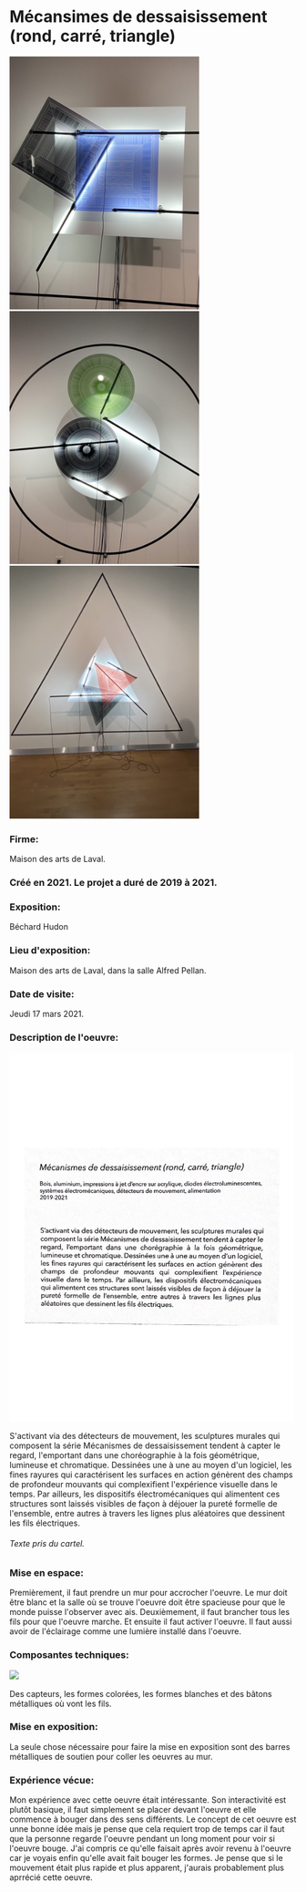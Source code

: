 # Mécansimes de dessaisissement (rond, carré, triangle)

<img src="media/carre.png" style="width: 333px;"></img> <img src="media/cercle.png" style="width: 333px;"></img> <img src="media/triangle.png" style="width: 333px;"></img> 

### Firme:
Maison des arts de Laval.

### Créé en 2021. Le projet a duré de 2019 à 2021.

### Exposition:
Béchard Hudon

### Lieu d'exposition:
Maison des arts de Laval, dans la salle Alfred Pellan.

### Date de visite:
Jeudi 17 mars 2021.

### Description de l'oeuvre:

<img src="media/cartel.png" style="width: 500px;"></img> 

S'activant via des détecteurs de mouvement, les sculptures murales qui composent la série Mécanismes de dessaisissement tendent à capter le regard, l'emportant dans une choréographie à la fois géométrique, lumineuse et chromatique. Dessinées une à une au moyen d'un logiciel, les fines rayures qui caractérisent les surfaces en action génèrent des champs de profondeur mouvants qui complexifient l'expérience visuelle dans le temps. Par ailleurs, les dispositifs électromécaniques qui alimentent ces structures sont laissés visibles de façon à déjouer la pureté formelle de l'ensemble, entre autres à travers les lignes plus aléatoires que dessinent les fils électriques.

###### Texte pris du cartel.

### Mise en espace:
Premièrement, il faut prendre un mur pour accrocher l'oeuvre. Le mur doit être blanc et la salle où se trouve l'oeuvre doit être spacieuse pour que le monde puisse l'observer avec ais. Deuxièmement, il faut brancher tous les fils pour que l'oeuvre marche. Et ensuite il faut activer l'oeuvre. Il faut aussi avoir de l'éclairage comme une lumière installé dans l'oeuvre.


### Composantes techniques:

<img src="media/" style="width: 300px;"></img> 

Des capteurs, les formes colorées, les formes blanches et des bâtons métalliques où vont les fils.

### Mise en exposition:
La seule chose nécessaire pour faire la mise en exposition sont des barres métalliques de soutien pour coller les oeuvres au mur.

### Expérience vécue:
Mon expérience avec cette oeuvre était intéressante. Son interactivité est plutôt basique, il faut simplement se placer devant l'oeuvre et elle commence à bouger dans des sens différents. Le concept de cet oeuvre est unne bonne idée mais je pense que cela requiert trop de temps car il faut que la personne regarde l'oeuvre pendant un long moment pour voir si l'oeuvre bouge. J'ai compris ce qu'elle faisait après avoir revenu à l'oeuvre car je voyais enfin qu'elle avait fait bouger les formes. Je pense que si le mouvement était plus rapide et plus apparent, j'aurais probablement plus aprrécié cette oeuvre.



